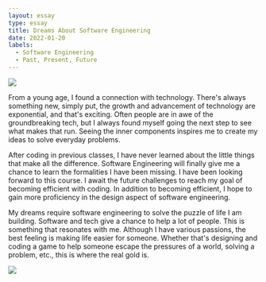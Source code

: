 ```yaml
---
layout: essay
type: essay
title: Dreams About Software Engineering 
date: 2022-01-20
labels:
  - Software Engineering
  - Past, Present, Future
---
```


<img class="ui image" src="{{ site.baseurl }}/images/evolution.jpg">


From a young age, I found a connection with technology. There's always something new, simply put, the growth and advancement of technology are exponential, and that's exciting. Often people are in awe of the groundbreaking tech, but I always found myself going the next step to see what makes that run. Seeing the inner components inspires me to create my ideas to solve everyday problems.

After coding in previous classes, I have never learned about the little things that make all the difference. Software Engineering will finally give me a chance to learn the formalities I have been missing. I have been looking forward to this course. I await the future challenges to reach my goal of becoming efficient with coding. In addition to becoming efficient, I hope to gain more proficiency in the design aspect of software engineering.

My dreams require software engineering to solve the puzzle of life I am building. Software and tech give a chance to help a lot of people. This is something that resonates with me. Although I have various passions, the best feeling is making life easier for someone. Whether that's designing and coding a game to help someone escape the pressures of a world, solving a problem, etc., this is where the real gold is.

<img class="ui image" src="{{ site.baseurl }}/images/dreaming.jpg">
